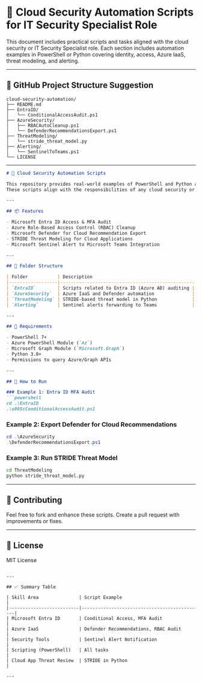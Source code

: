 # 🔐 Cloud Security Automation Scripts for IT Security Specialist Role 

This document includes practical scripts and tasks aligned with the cloud security or IT Security Specialist role. Each section includes automation examples in PowerShell or Python covering identity, access, Azure IaaS, threat modeling, and alerting.

---

## 📁 GitHub Project Structure Suggestion

```
cloud-security-automation/
├── README.md
├── EntraID/
│   └── ConditionalAccessAudit.ps1
├── AzureSecurity/
│   ├── RBACAutoCleanup.ps1
│   └── DefenderRecommendationsExport.ps1
├── ThreatModeling/
│   └── stride_threat_model.py
├── Alerting/
│   └── SentinelToTeams.ps1
└── LICENSE
```

---


```markdown
# 🔐 Cloud Security Automation Scripts

This repository provides real-world examples of PowerShell and Python automation tasks designed for IT Security operations.
These scripts align with the responsibilities of any cloud security or  IT Security Specialist job role.

---

## 📦 Features

- Microsoft Entra ID Access & MFA Audit
- Azure Role-Based Access Control (RBAC) Cleanup
- Microsoft Defender for Cloud Recommendation Export
- STRIDE Threat Modeling for Cloud Applications
- Microsoft Sentinel Alert to Microsoft Teams Integration

---

## 📂 Folder Structure

| Folder           | Description                                      |
|------------------|--------------------------------------------------|
| `EntraID`        | Scripts related to Entra ID (Azure AD) auditing |
| `AzureSecurity`  | Azure IaaS and Defender automation              |
| `ThreatModeling` | STRIDE-based threat model in Python             |
| `Alerting`       | Sentinel alerts forwarding to Teams             |

---

## 🔧 Requirements

- PowerShell 7+
- Azure PowerShell Module (`Az`)
- Microsoft Graph Module (`Microsoft.Graph`)
- Python 3.8+
- Permissions to query Azure/Graph APIs

---

## 🚀 How to Run

### Example 1: Entra ID MFA Audit
```powershell
cd .\EntraID
.\u005cConditionalAccessAudit.ps1
```

### Example 2: Export Defender for Cloud Recommendations
```powershell
cd .\AzureSecurity
.\DefenderRecommendationsExport.ps1
```

### Example 3: Run STRIDE Threat Model
```bash
cd ThreatModeling
python stride_threat_model.py
```

---

## 🤝 Contributing

Feel free to fork and enhance these scripts. Create a pull request with improvements or fixes.

---

## 📜 License

MIT License
```

---

## ✅ Summary Table

| Skill Area               | Script Example                              |
|--------------------------|---------------------------------------------|
| Microsoft Entra ID       | Conditional Access, MFA Audit               |
| Azure IaaS               | Defender Recommendations, RBAC Audit        |
| Security Tools           | Sentinel Alert Notification                 |
| Scripting (PowerShell)   | All tasks                                   |
| Cloud App Threat Review  | STRIDE in Python                            |

---


